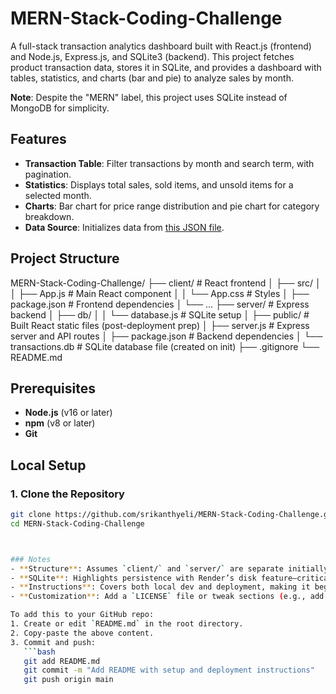 ﻿# MERN-Stack-Coding-Challenge


A full-stack transaction analytics dashboard built with React.js (frontend) and Node.js, Express.js, and SQLite3 (backend). This project fetches product transaction data, stores it in SQLite, and provides a dashboard with tables, statistics, and charts (bar and pie) to analyze sales by month.

**Note**: Despite the "MERN" label, this project uses SQLite instead of MongoDB for simplicity.

## Features
- **Transaction Table**: Filter transactions by month and search term, with pagination.
- **Statistics**: Displays total sales, sold items, and unsold items for a selected month.
- **Charts**: Bar chart for price range distribution and pie chart for category breakdown.
- **Data Source**: Initializes data from [this JSON file](https://s3.amazonaws.com/roxiler.com/product_transaction.json).

## Project Structure
MERN-Stack-Coding-Challenge/
├── client/              # React frontend
│   ├── src/
│   │   ├── App.js      # Main React component
│   │   └── App.css     # Styles
│   ├── package.json    # Frontend dependencies
│   └── ...
├── server/             # Express backend
│   ├── db/
│   │   └── database.js # SQLite setup
│   ├── public/         # Built React static files (post-deployment prep)
│   ├── server.js       # Express server and API routes
│   ├── package.json    # Backend dependencies
│   └── transactions.db # SQLite database file (created on init)
├── .gitignore
└── README.md


## Prerequisites
- **Node.js** (v16 or later)
- **npm** (v8 or later)
- **Git**

## Local Setup
### 1. Clone the Repository
```bash
git clone https://github.com/srikanthyeli/MERN-Stack-Coding-Challenge.git
cd MERN-Stack-Coding-Challenge



### Notes
- **Structure**: Assumes `client/` and `server/` are separate initially, combined for deployment. Adjust paths if your repo differs.
- **SQLite**: Highlights persistence with Render’s disk feature—critical since the ephemeral filesystem resets otherwise.
- **Instructions**: Covers both local dev and deployment, making it beginner-friendly.
- **Customization**: Add a `LICENSE` file or tweak sections (e.g., add screenshots) to polish it.

To add this to your GitHub repo:
1. Create or edit `README.md` in the root directory.
2. Copy-paste the above content.
3. Commit and push:
   ```bash
   git add README.md
   git commit -m "Add README with setup and deployment instructions"
   git push origin main


